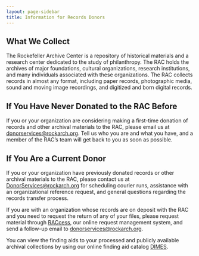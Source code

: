 ```yaml
---
layout: page-sidebar
title: Information for Records Donors
---
```


## What We Collect

The Rockefeller Archive Center is a repository of historical materials and a research center
dedicated to the study of philanthropy. The RAC holds the archives of major foundations, cultural
organizations, research institutions, and many individuals associated with these organizations.
The RAC collects records in almost any format, including paper records, photographic media,
sound and moving image recordings, and digitized and born digital records.

## If You Have Never Donated to the RAC Before

If you or your organization are considering making a first-time donation of records and other
archival materials to the RAC, please email us at [donorservices@rockarch.org](mailto:donorservices@rockarch.org). Tell us who you are and what you have, and a member of the RAC’s team will get back to you as soon as possible.

## If You Are a Current Donor

If you or your organization have previously donated records or other archival materials to the RAC,
please contact us at DonorServices@rockarch.org for scheduling courier runs, assistance with an
organizational reference request, and general questions regarding the records transfer process.

If you are with an organization whose records are on deposit with the RAC and you need to request
the return of any of your files, please request material through [RACcess](https://raccess.rockarch.org), our online request
management system, and send a follow-up email to [donorservices@rockarch.org](mailto:donorservices@rockarch.org).

You can view the finding aids to your processed and publicly available archival collections by
using our online finding aid catalog [DIMES](https://dimes.rockarch.org).
